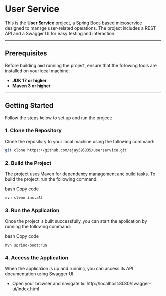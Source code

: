 # User Service

This is the **User Service** project, a Spring Boot-based microservice designed to manage user-related operations. The project includes a REST API and a Swagger UI for easy testing and interaction.

---

## **Prerequisites**

Before building and running the project, ensure that the following tools are installed on your local machine:

- **JDK 17 or higher**
- **Maven 3 or higher**

---

## **Getting Started**

Follow the steps below to set up and run the project:

### **1. Clone the Repository**
Clone the repository to your local machine using the following command:
```bash
git clone https://github.com/ajay596835/userservice.git
```
### **2. Build the Project**
The project uses Maven for dependency management and build tasks. To build the project, run the following command:

bash
Copy code
```bash
mvn clean install
```

### **3. Run the Application**
Once the project is built successfully, you can start the application by running the following command:

bash
Copy code
```bash
mvn spring-boot:run
```

### **4.  Access the Application**
When the application is up and running, you can access its API documentation using Swagger UI.
- Open your browser and navigate to: http://localhost:8080/swagger-ui/index.html
